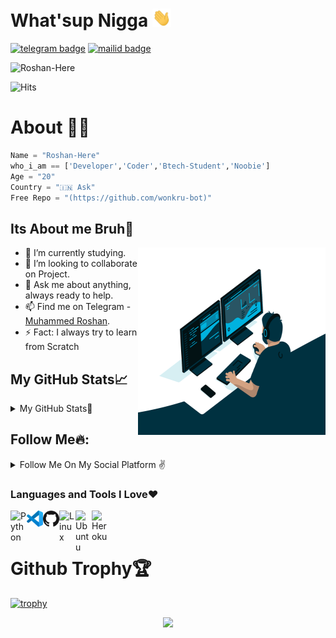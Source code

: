 

# What'sup Nigga <img src="https://raw.githubusercontent.com/ABSphreak/ABSphreak/master/gifs/Hi.gif" width="30px">
[![telegram badge](https://img.shields.io/badge/WONKRU_HERE-30302f?style=for-the-badge&logo=telegram)](https://t.me/WONKRU_HERE)
[![mailid badge](https://img.shields.io/badge/Muh_Roshan-30302f?style=for-the-badge&logo=gmail)](mailto:muhammedroshanps@gmail.com)
<p align="left"> <img src="https://komarev.com/ghpvc/?username=Muh-Roshan&label=Profile%20Views&color=blue&style=flat-square" alt="Roshan-Here" /> </p>

![Hits](https://hits.seeyoufarm.com/api/count/incr/badge.svg?url=https://github.com/its-leo-bitch/)

# About 👨‍💻
```python
Name = "Roshan-Here"
who_i_am == ['Developer','Coder','Btech-Student','Noobie']
Age = "20"
Country = "🇮🇳 Ask"
Free Repo = "(https://github.com/wonkru-bot)"
```

## Its About me Bruh🏅
<img align="right" alt="cmulay | Read Book" src="https://github.com/Roshan-Here/Roshan-Here/blob/main/👨‍💻/multi.gif" width="300" height="300" />

- 🔭 I’m currently studying.
- 👬 I’m looking to collaborate on Project.
- 💬 Ask me about anything, always ready to help.
- 📫 Find me on Telegram - [Muhammed Roshan](https://t.me/WONKRU_HERE).
- ⚡ Fact: I always try to learn from Scratch


## My GitHub Stats📈

<details>
<summary>My GitHub Stats💛</summary>
<br>
    
![Muh-Roshan Git Stats](https://github-readme-stats.vercel.app/api?username=Roshan-Here&include_all_commits=true&count_private=true&theme=highcontrast)

[![Top Langs](https://github-readme-stats.vercel.app/api/top-langs/?username=Roshan-Here&layout=compact&theme=radical)](https://github.com/Roshan-Here)


</details>

    
## Follow Me🔥:

<details>
<summary>Follow Me On My Social Platform ✌️</summary>
<br>
Follow Me On:

<p align="left">
<a href="https://telegram.me/Xequist"><img src="https://img.shields.io/badge/It's%20About%20Me-Xequist-darkblue?style=for-the-badge&logo=telegram"></a>
</p>
<p align="left">
<a href="https://github.com/Roshan-Here"><img src="https://img.shields.io/badge/GitHub-Follow%20on%20GitHub-inactive.svg?style=for-the-badge&logo=github"></a>
</p>
<p align="left">
<a href="https://instagram.com/albert_3instein"><img src="https://img.shields.io/badge/Instagram-albert_3ienstein-magenta?style=for-the-badge&logo=instagram"></a>
</p>

</details>


### Languages and Tools I Love❤️
[<img align="left" alt="Python" width="26px" src="https://upload.wikimedia.org/wikipedia/commons/thumb/c/c3/Python-logo-notext.svg/600px-Python-logo-notext.svg.png" />](https://python.org/)
[<img align="left" alt="Visual Studio Code" width="26px" src="https://raw.githubusercontent.com/github/explore/80688e429a7d4ef2fca1e82350fe8e3517d3494d/topics/visual-studio-code/visual-studio-code.png" />](https://code.visualstudio.com/)
[<img align="left" alt="GitHub" width="26px" src="https://raw.githubusercontent.com/github/explore/78df643247d429f6cc873026c0622819ad797942/topics/github/github.png" />](https://git-scm.com/)
[<img align="left" alt="Linux" width="26px" src="https://www.freepnglogos.com/uploads/linux-png/difference-between-linux-and-window-operating-system-3.png" />](https://www.linux.org/)
[<img align="left" alt="Ubuntu" width="26px" src="https://assets.ubuntu.com/v1/29985a98-ubuntu-logo32.png" />](https://www.ubuntu.com)
[<img align="left" alt="Heroku" width="26px" src="https://www.nicepng.com/png/full/223-2233246_heroku-logo-salesforce-heroku.png" />](https://heroku.com/)

<br />
<br />


# Github Trophy🏆
[![trophy](https://github-profile-trophy.vercel.app/?username=its-leo-bitch&theme=onedark)](https://github.com/Roshan-Here)

<p align="center">
    <img src="https://img.shields.io/badge/THANKS%20YOU-BRUH%20❤-red?style=for-the-badge&logo=github"/>
</p>

